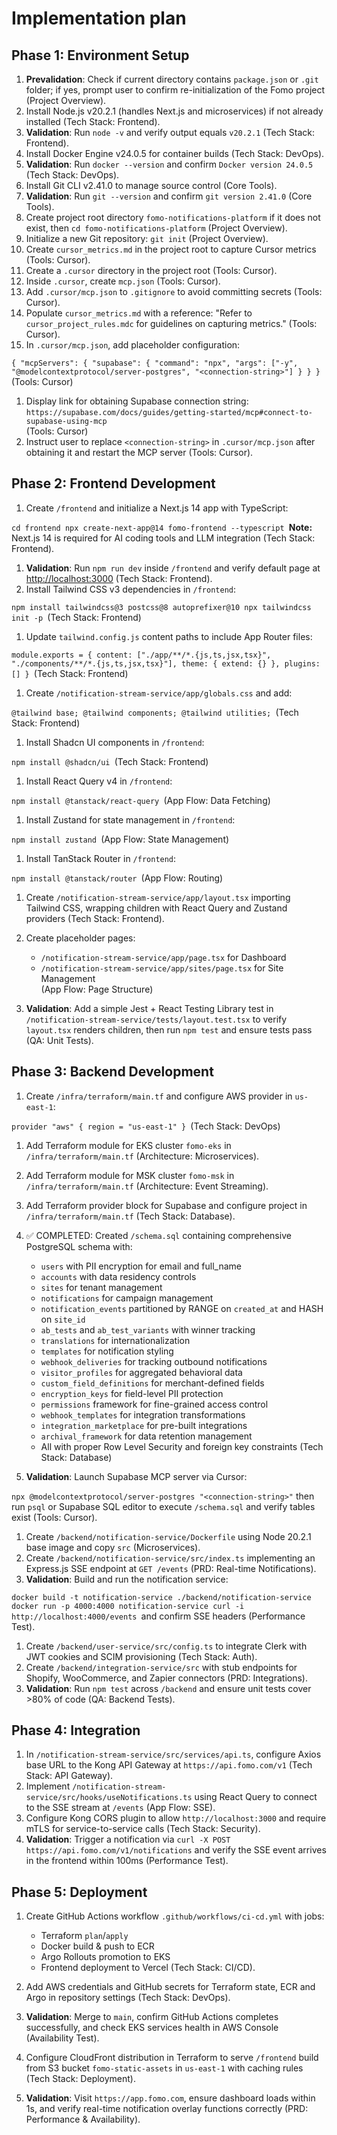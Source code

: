 # Implementation plan

## Phase 1: Environment Setup

1. **Prevalidation**: Check if current directory contains `package.json` or `.git` folder; if yes, prompt user to confirm re-initialization of the Fomo project (Project Overview).
2. Install Node.js v20.2.1 (handles Next.js and microservices) if not already installed (Tech Stack: Frontend).
3. **Validation**: Run `node -v` and verify output equals `v20.2.1` (Tech Stack: Frontend).
4. Install Docker Engine v24.0.5 for container builds (Tech Stack: DevOps).
5. **Validation**: Run `docker --version` and confirm `Docker version 24.0.5` (Tech Stack: DevOps).
6. Install Git CLI v2.41.0 to manage source control (Core Tools).
7. **Validation**: Run `git --version` and confirm `git version 2.41.0` (Core Tools).
8. Create project root directory `fomo-notifications-platform` if it does not exist, then `cd fomo-notifications-platform` (Project Overview).
9. Initialize a new Git repository: `git init` (Project Overview).
10. Create `cursor_metrics.md` in the project root to capture Cursor metrics (Tools: Cursor).
11. Create a `.cursor` directory in the project root (Tools: Cursor).
12. Inside `.cursor`, create `mcp.json` (Tools: Cursor).
13. Add `.cursor/mcp.json` to `.gitignore` to avoid committing secrets (Tools: Cursor).
14. Populate `cursor_metrics.md` with a reference: "Refer to `cursor_project_rules.mdc` for guidelines on capturing metrics." (Tools: Cursor).
15. In `.cursor/mcp.json`, add placeholder configuration:

`{ "mcpServers": { "supabase": { "command": "npx", "args": ["-y", "@modelcontextprotocol/server-postgres", "<connection-string>"] } } }`(Tools: Cursor)

1. Display link for obtaining Supabase connection string:\
   `https://supabase.com/docs/guides/getting-started/mcp#connect-to-supabase-using-mcp`\
   (Tools: Cursor)
2. Instruct user to replace `<connection-string>` in `.cursor/mcp.json` after obtaining it and restart the MCP server (Tools: Cursor).

## Phase 2: Frontend Development

1. Create `/frontend` and initialize a Next.js 14 app with TypeScript:

`cd frontend npx create-next-app@14 fomo-frontend --typescript `**Note:** Next.js 14 is required for AI coding tools and LLM integration (Tech Stack: Frontend).

1. **Validation**: Run `npm run dev` inside `/frontend` and verify default page at <http://localhost:3000> (Tech Stack: Frontend).
2. Install Tailwind CSS v3 dependencies in `/frontend`:

`npm install tailwindcss@3 postcss@8 autoprefixer@10 npx tailwindcss init -p `(Tech Stack: Frontend)

1. Update `tailwind.config.js` content paths to include App Router files:

`module.exports = { content: ["./app/**/*.{js,ts,jsx,tsx}", "./components/**/*.{js,ts,jsx,tsx}"], theme: { extend: {} }, plugins: [] } `(Tech Stack: Frontend)

1. Create `/notification-stream-service/app/globals.css` and add:

`@tailwind base; @tailwind components; @tailwind utilities; `(Tech Stack: Frontend)

1. Install Shadcn UI components in `/frontend`:

`npm install @shadcn/ui `(Tech Stack: Frontend)

1. Install React Query v4 in `/frontend`:

`npm install @tanstack/react-query `(App Flow: Data Fetching)

1. Install Zustand for state management in `/frontend`:

`npm install zustand `(App Flow: State Management)

1. Install TanStack Router in `/frontend`:

`npm install @tanstack/router `(App Flow: Routing)

1. Create `/notification-stream-service/app/layout.tsx` importing Tailwind CSS, wrapping children with React Query and Zustand providers (Tech Stack: Frontend).

2. Create placeholder pages:

   - `/notification-stream-service/app/page.tsx` for Dashboard
   - `/notification-stream-service/app/sites/page.tsx` for Site Management\
     (App Flow: Page Structure)

3. **Validation**: Add a simple Jest + React Testing Library test in `/notification-stream-service/tests/layout.test.tsx` to verify `layout.tsx` renders children, then run `npm test` and ensure tests pass (QA: Unit Tests).

## Phase 3: Backend Development

1. Create `/infra/terraform/main.tf` and configure AWS provider in `us-east-1`:

`provider "aws" { region = "us-east-1" } `(Tech Stack: DevOps)

1. Add Terraform module for EKS cluster `fomo-eks` in `/infra/terraform/main.tf` (Architecture: Microservices).

2. Add Terraform module for MSK cluster `fomo-msk` in `/infra/terraform/main.tf` (Architecture: Event Streaming).

3. Add Terraform provider block for Supabase and configure project in `/infra/terraform/main.tf` (Tech Stack: Database).

4. ✅ COMPLETED: Created `/schema.sql` containing comprehensive PostgreSQL schema with:

   - `users` with PII encryption for email and full_name
   - `accounts` with data residency controls
   - `sites` for tenant management
   - `notifications` for campaign management
   - `notification_events` partitioned by RANGE on `created_at` and HASH on `site_id`
   - `ab_tests` and `ab_test_variants` with winner tracking
   - `translations` for internationalization
   - `templates` for notification styling
   - `webhook_deliveries` for tracking outbound notifications
   - `visitor_profiles` for aggregated behavioral data
   - `custom_field_definitions` for merchant-defined fields
   - `encryption_keys` for field-level PII protection
   - `permissions` framework for fine-grained access control
   - `webhook_templates` for integration transformations
   - `integration_marketplace` for pre-built integrations
   - `archival_framework` for data retention management
   - All with proper Row Level Security and foreign key constraints
     (Tech Stack: Database)

5. **Validation**: Launch Supabase MCP server via Cursor:

`npx @modelcontextprotocol/server-postgres "<connection-string>"` then run `psql` or Supabase SQL editor to execute `/schema.sql` and verify tables exist (Tools: Cursor).

1. Create `/backend/notification-service/Dockerfile` using Node 20.2.1 base image and copy `src` (Microservices).
2. Create `/backend/notification-service/src/index.ts` implementing an Express.js SSE endpoint at `GET /events` (PRD: Real-time Notifications).
3. **Validation**: Build and run the notification service:

`docker build -t notification-service ./backend/notification-service docker run -p 4000:4000 notification-service curl -i http://localhost:4000/events `and confirm SSE headers (Performance Test).

1. Create `/backend/user-service/src/config.ts` to integrate Clerk with JWT cookies and SCIM provisioning (Tech Stack: Auth).
2. Create `/backend/integration-service/src` with stub endpoints for Shopify, WooCommerce, and Zapier connectors (PRD: Integrations).
3. **Validation**: Run `npm test` across `/backend` and ensure unit tests cover >80% of code (QA: Backend Tests).

## Phase 4: Integration

1. In `/notification-stream-service/src/services/api.ts`, configure Axios base URL to the Kong API Gateway at `https://api.fomo.com/v1` (Tech Stack: API Gateway).
2. Implement `/notification-stream-service/src/hooks/useNotifications.ts` using React Query to connect to the SSE stream at `/events` (App Flow: SSE).
3. Configure Kong CORS plugin to allow `http://localhost:3000` and require mTLS for service-to-service calls (Tech Stack: Security).
4. **Validation**: Trigger a notification via `curl -X POST https://api.fomo.com/v1/notifications` and verify the SSE event arrives in the frontend within 100ms (Performance Test).

## Phase 5: Deployment

1. Create GitHub Actions workflow `.github/workflows/ci-cd.yml` with jobs:

   - Terraform `plan`/`apply`
   - Docker build & push to ECR
   - Argo Rollouts promotion to EKS
   - Frontend deployment to Vercel (Tech Stack: CI/CD).

2. Add AWS credentials and GitHub secrets for Terraform state, ECR and Argo in repository settings (Tech Stack: DevOps).

3. **Validation**: Merge to `main`, confirm GitHub Actions completes successfully, and check EKS services health in AWS Console (Availability Test).

4. Configure CloudFront distribution in Terraform to serve `/frontend` build from S3 bucket `fomo-static-assets` in `us-east-1` with caching rules (Tech Stack: Deployment).

5. **Validation**: Visit `https://app.fomo.com`, ensure dashboard loads within 1s, and verify real-time notification overlay functions correctly (PRD: Performance & Availability).
